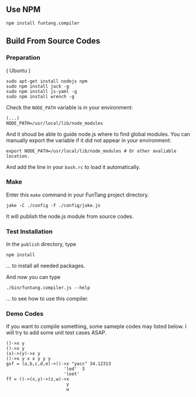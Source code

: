 
## Use NPM

    npm install funtang.compiler

## Build From Source Codes

### Preparation

( Ubuntu )

    sudo apt-get install nodejs npm
    sudo npm install jack -g
    sudo npm install js-yaml -g
    sudo npm install wrench -g

Check the `NODE_PATH` variable is in your environment:

    (...)
    NODE_PATH=/usr/local/lib/node_modules

And it shoud be able to guide node.js where to find global modules.
You can manually export the variable if it did not appear in your environment:

    export NODE_PATH=/usr/local/lib/node_modules # Or other avaliable location.

And add the line in your `bash.rc` to load it automatically.


### Make

Enter this `make` command in your FunTang project directory.

    jake -C ./config -f ./config/jake.js

It will publish the node.js module from source codes.


### Test Installation

In the `publish` directory, type 

    npm install

... to install all needed packages.

And now you can type 
    
    ./bin/funtang.compiler.js --help

... to see how to use this compiler.


### Demo Codes

If you want to compile something, some sameple codes may listed below.
I will try to add some unit test cases ASAP.

    ()->x y
    ()->x y
    (x)->(y)->x y
    ()->x y x x y y y
    gsf = (a,b,c,d,e)->()->x "yacc" 34.12313
                          'led'  3
                          'leet'
    ff = ()->(x,y)->(z,w)->x 
                           y 
                           w


